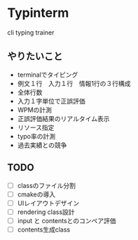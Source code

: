 # Typinterm
cli typing trainer

## やりたいこと
 - terminalでタイピング
 - 例文１行　入力１行　情報1行の３行構成
 - 全体行数
 - 入力１字単位で正誤評価
 - WPMの計測
 - 正誤評価結果のリアルタイム表示
 - リソース指定
 - typo率の計測
 - 過去実績との競争

## TODO
 - [ ] classのファイル分割
 - [ ] cmakeの導入
 - [ ] UIレイアウトデザイン
 - [ ] rendering class設計
 - [ ] input と contentsとのコンペア評価
 - [ ] contents生成class
